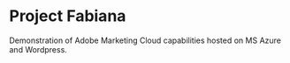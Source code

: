 # Project Fabiana
Demonstration of Adobe Marketing Cloud capabilities hosted on MS Azure and Wordpress.
